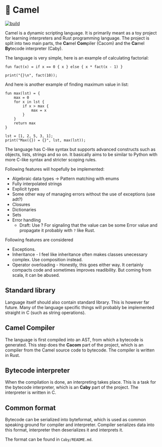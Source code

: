 # :camel: Camel

[![build](https://github.com/Gregofi/camel/actions/workflows/build-action.yaml/badge.svg)](https://github.com/Gregofi/camel/actions/workflows/build-action.yaml)

Camel is a dynamic scripting language. It is primarily meant as a toy project for learning interpreters and Rust programming language. The project is split into two main parts, the **Ca**mel **Com**piler (Cacom) and the **Ca**mel **By**tecode interpreter (Caby).

The language is very simple, here is an example of calculating factorial:

```
fun fact(x) = if x == 0 { x } else { x * fact(x - 1) }

print("{}\n", fact(10));
```

And here is another example of finding maximum value in list:

```
fun max(lst) = {
    max = 0
    for x in lst {
        if x > max {
            max = x
        }
    }
    return max
}

lst = [1, 2, 5, 3, 1];
print("Max({}) = {}", lst, max(lst));
```

The language has C-like syntax but supports advanced constructs such as objects, lists, strings and so on. It basically aims to be similar to Python with more C-like syntax and stricter scoping rules.

Following features will hopefully be implemented:
- Algebraic data types -> Pattern matching with enums
- Fully interpolated strings
- Explicit types
- Some other way of managing errors without the use of exceptions (use adt?)
- Closures
- Dictionaries
- Sets
- Error handling
  - Draft: Use ? For signaling that the value can be some Error value and propagate it probably with `?` like Rust.

Following features are considered
- Exceptions.
- Inheritance - I feel like inheritance often makes classes unecessary complex. Use composition instead.
- Operator overloading - Honestly, this goes either way. It certainly compacts code and sometimes improves
                         readibility. But coming from scala, it can be abused.

## Standard library

Language itself should also contain standard library. This is however far future. Many of the language specific things will probably be implemented straight in C (such as string operations).

## Camel Compiler

The language is first compiled into an AST, from which a bytecode is generated. This step does the **Cacom** part of the project, which is an compiler from the Camel source code to bytecode. The compiler is written in Rust.

## Bytecode interpreter

When the compilation is done, an interpreting takes place. This is a task for the bytecode interpreter, which is an **Caby** part of the project. The interpreter is written in C.

## Common format

Bytecode can be serialized into byteformat, which is used as common speaking ground for compiler and interpreter. Compiler serializes data into this format, interpreter then deserializes it and interprets it.

The format can be found in `Caby/README.md`.
